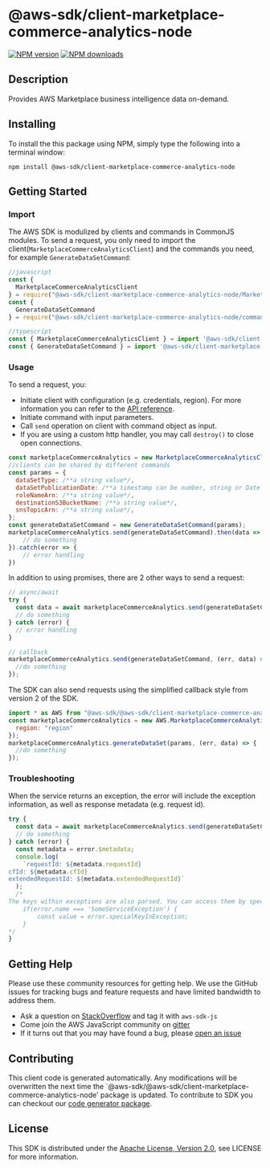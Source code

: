 # @aws-sdk/client-marketplace-commerce-analytics-node

[![NPM version](https://img.shields.io/npm/v/@aws-sdk/client-marketplace-commerce-analytics-node/preview.svg)](https://www.npmjs.com/package/@aws-sdk/client-marketplace-commerce-analytics-node)
[![NPM downloads](https://img.shields.io/npm/dm/@aws-sdk/client-marketplace-commerce-analytics-node.svg)](https://www.npmjs.com/package/@aws-sdk/client-marketplace-commerce-analytics-node)

## Description

Provides AWS Marketplace business intelligence data on-demand.

## Installing

To install the this package using NPM, simply type the following into a terminal window:

```
npm install @aws-sdk/client-marketplace-commerce-analytics-node
```

## Getting Started

### Import

The AWS SDK is modulized by clients and commands in CommonJS modules. To send a request, you only need to import the client(`MarketplaceCommerceAnalyticsClient`) and the commands you need, for example `GenerateDataSetCommand`:

```javascript
//javascript
const {
  MarketplaceCommerceAnalyticsClient
} = require("@aws-sdk/client-marketplace-commerce-analytics-node/MarketplaceCommerceAnalyticsClient");
const {
  GenerateDataSetCommand
} = require("@aws-sdk/client-marketplace-commerce-analytics-node/commands/GenerateDataSetCommand");
```

```javascript
//typescript
const { MarketplaceCommerceAnalyticsClient } = import '@aws-sdk/client-marketplace-commerce-analytics-node/MarketplaceCommerceAnalyticsClient';
const { GenerateDataSetCommand } = import '@aws-sdk/client-marketplace-commerce-analytics-node/commands/GenerateDataSetCommand';
```

### Usage

To send a request, you:

- Initiate client with configuration (e.g. credentials, region). For more information you can refer to the [API reference][].
- Initiate command with input parameters.
- Call `send` operation on client with command object as input.
- If you are using a custom http handler, you may call `destroy()` to close open connections.

```javascript
const marketplaceCommerceAnalytics = new MarketplaceCommerceAnalyticsClient({region: 'region'});
//clients can be shared by different commands
const params = {
  dataSetType: /**a string value*/,
  dataSetPublicationDate: /**a timestamp can be number, string or Date object*/,
  roleNameArn: /**a string value*/,
  destinationS3BucketName: /**a string value*/,
  snsTopicArn: /**a string value*/,
};
const generateDataSetCommand = new GenerateDataSetCommand(params);
marketplaceCommerceAnalytics.send(generateDataSetCommand).then(data => {
    // do something
}).catch(error => {
    // error handling
})
```

In addition to using promises, there are 2 other ways to send a request:

```javascript
// async/await
try {
  const data = await marketplaceCommerceAnalytics.send(generateDataSetCommand);
  // do something
} catch (error) {
  // error handling
}
```

```javascript
// callback
marketplaceCommerceAnalytics.send(generateDataSetCommand, (err, data) => {
  //do something
});
```

The SDK can also send requests using the simplified callback style from version 2 of the SDK.

```javascript
import * as AWS from "@aws-sdk/@aws-sdk/client-marketplace-commerce-analytics-node/MarketplaceCommerceAnalytics";
const marketplaceCommerceAnalytics = new AWS.MarketplaceCommerceAnalytics({
  region: "region"
});
marketplaceCommerceAnalytics.generateDataSet(params, (err, data) => {
  //do something
});
```

### Troubleshooting

When the service returns an exception, the error will include the exception information, as well as response metadata (e.g. request id).

```javascript
try {
  const data = await marketplaceCommerceAnalytics.send(generateDataSetCommand);
  // do something
} catch (error) {
  const metadata = error.$metadata;
  console.log(
    `requestId: ${metadata.requestId}
cfId: ${metadata.cfId}
extendedRequestId: ${metadata.extendedRequestId}`
  );
  /*
The keys within exceptions are also parsed. You can access them by specifying exception names:
    if(error.name === 'SomeServiceException') {
        const value = error.specialKeyInException;
    }
*/
}
```

## Getting Help

Please use these community resources for getting help. We use the GitHub issues for tracking bugs and feature requests and have limited bandwidth to address them.

- Ask a question on [StackOverflow](https://stackoverflow.com/questions/tagged/aws-sdk-js) and tag it with `aws-sdk-js`
- Come join the AWS JavaScript community on [gitter](https://gitter.im/aws/aws-sdk-js-v3)
- If it turns out that you may have found a bug, please [open an issue](https://github.com/aws/aws-sdk-js-v3/issues)

## Contributing

This client code is generated automatically. Any modifications will be overwritten the next time the `@aws-sdk/@aws-sdk/client-marketplace-commerce-analytics-node' package is updated. To contribute to SDK you can checkout our [code generator package][].

## License

This SDK is distributed under the
[Apache License, Version 2.0](http://www.apache.org/licenses/LICENSE-2.0),
see LICENSE for more information.

[code generator package]: https://github.com/aws/aws-sdk-js-v3/tree/master/packages/service-types-generator
[api reference]: https://docs.aws.amazon.com/AWSJavaScriptSDK/latest/
